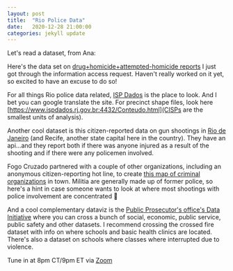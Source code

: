```yaml
---
layout: post
title:  "Rio Police Data"
date:   2020-12-28 21:00:00
categories: jekyll update
---
```


Let's read a dataset, from Ana: 

Here's the data set on [drug+homicide+attempted-homicide reports](https://drive.google.com/file/d/1JY8-HVAQ6gbGIG4CGI4OoqwvKmusWjpZ/view?usp=sharing) I just got through the information access request. Haven't really worked on it yet, so excited to have an excuse to do so!

For all things Rio police data related, [ISP Dados](https://www.ispdados.rj.gov.br:4432/) is the place to look. And I bet you can google translate the site. For precinct shape files, look here [https://www.ispdados.rj.gov.br:4432/Conteudo.html](CISPs are the smallest units of analysis).

Another cool dataset is this citizen-reported data on gun shootings in [Rio de Janeiro](https://fogocruzado.org.br/) (and Recife, another state capital here in the country). They have an api…and they report both if there was anyone injured as a result of the shooting and if there were any policemen involved. 

Fogo Cruzado partnered with a couple of other organizations, including an anonymous citizen-reporting hot line, to create [this map of criminal organizations](https://erickgn.github.io/mapafc/) in town. Militia are generally made up of former police, so here's a hint in case someone wants to look at where most shootings with police involvement are concentrated 👀

And a cool complementary dataviz is the [Public Prosecutor's office's Data Initiative](http://apps.mprj.mp.br/sistema/inloco/) where you can cross a bunch of social, economic, public service, public safety and other datasets. I recommend crossing the crossed fire dataset with info on where schools and basic health clinics are located. There's also a dataset on schools where classes where interrupted due to violence.

Tune in at 8pm CT/9pm ET via [Zoom](https://harvard.zoom.us/j/97704612486)

